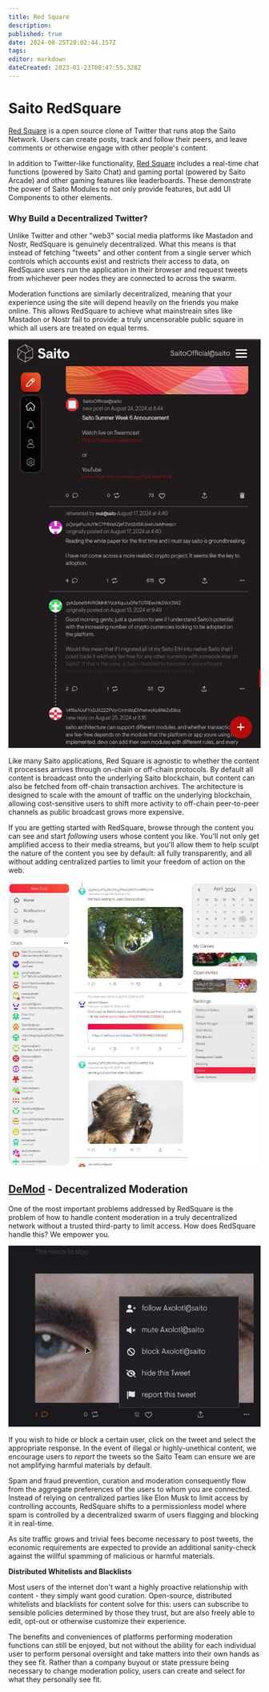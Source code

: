 ```yaml
---
title: Red Square
description: 
published: true
date: 2024-08-25T20:02:44.157Z
tags: 
editor: markdown
dateCreated: 2023-01-23T00:47:55.328Z
---
```


# Saito RedSquare
  
[Red Square](https://saito.io/redsquare/) is a open source clone of Twitter that runs atop the Saito Network. Users can create posts, track and follow their peers, and leave comments or otherwise engage with other people's content.

In addition to Twitter-like functionality, [Red Square](/tech/applications/redsquare) includes a real-time chat functions (powered by Saito Chat) and gaming portal (powered by Saito Arcade) and other gaming features like leaderboards. These demonstrate the power of Saito Modules to not only provide features, but add UI Components to other elements.


### Why Build a Decentralized Twitter?

Unlike Twitter and other "web3" social media platforms like Mastadon and Nostr, RedSquare is genuinely decentralized. What this means is that instead of fetching "tweets" and other content from a single server which controls which accounts exist and restricts their access to data, on RedSquare users run the application in their browser and request tweets from whichever peer nodes they are connected to across the swarm.

Moderation functions are similarly decentralized, meaning that your experience using the site will depend heavily on the friends you make online. This allows RedSquare to achieve what mainstreain sites like Mastadon or Nostr fail to provide: a truly uncensorable public square in which all users are treated on equal terms.

![rs-mobile-dark.png](/rs-mobile-dark.png)

 
 <!--
<br><img src="/redsquare.png" alt="Screenshot of Red Square app: typing a reply with an emote to an image gallery post. Notification and home menus, chats, game invites, leaderboards, calender and more can be seen in the background.">
<br>
-->

Like many Saito applications, Red Square is agnostic to whether the content it processes arrives through on-chain or off-chain protocols. By default all content is broadcast onto the underlying Saito blockchain, but content can also be fetched from off-chain transaction archives. The architecture is designed to scale with the amount of traffic on the underlying blockchain, allowing cost-sensitive users to shift more activity to off-chain peer-to-peer channels as public broadcast grows more expensive.
    
If you are getting started with RedSquare, browse through the content you can see and start *following* users whose content you like. You'll not only get amplified access to their media streams, but you'll allow them to help sculpt the nature of the content you see by default: all fully transparently, and all without adding centralized parties to limit your freedom of action on the web.

![red-square-feed.jpg](/red-square-feed.jpg)

## [DeMod](https://saito.tech/saito-modtools-decentralized-moderation/) - Decentralized Moderation

One of the most important problems addressed by RedSquare is the problem of how to handle content moderation in a truly decentralized network without a trusted third-party to limit access. How does RedSquare handle this? We empower you.
  
![self-moderate.jpg](/self-moderate.jpg) 

If you wish to hide or block a certain user, click on the tweet and select the appropriate response. In the event of illegal or highly-unethical content, we encourage users to *report* the tweets so the Saito Team can ensure we are not amplifying harmful materials by default.

Spam and fraud prevention, curation and moderation consequently flow from the aggregate preferences of the users to whom you are connected. Instead of relying on centralized parties like Elon Musk to limit access by controlling accounts, RedSquare shifts to a permissionless model where spam is controlled by a decentralized swarm of users flagging and blocking it in real-time.

As site traffic grows and trivial fees become necessary to post tweets, the economic requirements are expected to provide an additional sanity-check against the willful spamming of malicious or harmful materials.

**Distributed Whitelists and Blacklists**

Most users of the internet don't want a highly proactive relationship with content - they simply want good curation. Open-source, distributed whitelists and blacklists for content solve for this: users can subscribe to sensible policies determined by those they trust, but are also freely able to edit, opt-out or otherwise customize their experience.

The benefits and conveniences of platforms performing moderation functions can still be enjoyed, but not without the ability for each individual user to perform personal oversight and take matters into their own hands as they see fit. Rather than a company buyout or state pressure being necessary to change moderation policy, users can create and select for what they personally see fit.
